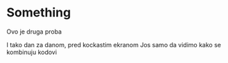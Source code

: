 # Something
Ovo je druga proba

I tako dan za danom, pred kockastim ekranom
Jos samo da vidimo kako se kombinuju kodovi
